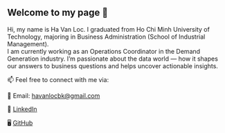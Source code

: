 ## Welcome to my page 👋

Hi, my name is Ha Van Loc. I graduated from Ho Chi Minh University of Technology, majoring in Business Administration (School of Industrial Management).  
I am currently working as an Operations Coordinator in the Demand Generation industry. I’m passionate about the data world — how it shapes our answers to business questions and helps uncover actionable insights.

📫 Feel free to connect with me via:

📧 Email: havanlocbk@gmail.com  

💼 [LinkedIn](https://www.linkedin.com/in/havanlocbk/)  

🖥️ [GitHub](https://github.com/havanlocbk)  


<!--
**havanlocbk/havanlocbk** is a ✨ _special_ ✨ repository because its `README.md` (this file) appears on your GitHub profile.

Here are some ideas to get you started:

- 🔭 I’m currently working on ...
- 🌱 I’m currently learning ...
- 👯 I’m looking to collaborate on ...
- 🤔 I’m looking for help with ...
- 💬 Ask me about ...
- 📫 How to reach me: ...
- 😄 Pronouns: ...
- ⚡ Fun fact: ...
-->
